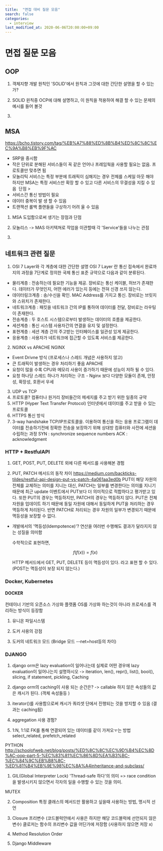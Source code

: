 ```yaml
---
title:  "면접 대비 질문 모음"
search: false
categories: 
  - interview
last_modified_at: 2020-06-06T20:00:00+09:00
---
```


# 면접 질문 모음

## OOP
1. 객체지향 개발 원칙인 'SOLID'에서 원칙과 그것에 대한 간단한 설명을 할 수 있는가?

2. SOLID 윈칙중 OCP에 대해 설명하고, 이 원칙을 적용하여 해결 할 수 있는 문제의 예시를 들어 볼것

3. 

## MSA
https://bcho.tistory.com/tag/%EB%A7%88%ED%8B%B4%ED%8C%8C%EC%9A%B8%EB%9F%AC

- SRP을 중시함
- 작은 단위로 분해된 서비스들이 꼭 같은 언어나 프레임웍을 사용할 필요는 없음. 프로토콜만 맞추면 됨 
- 모놀리틱 서비스는 특정 부분에 트래픽이 심해지는 경우 전체를 스케일 아웃 해야 하지만  MSA는 특정 서비스만 확장 할 수 있고 다른 서비스의 무결성을 지킬 수 있음  단점 > 
- 서비스간 통신 방법이 필요
- 데이터 중복이 발 생 할 수 있음
- 트랜잭션 롤백 플랜들을 구상하기 어려 울 수 있음


1. MSA 도입함으로써 생기는 장점과 단점

2. 모놀리스 -> MAS 아키텍쳐로 작업을 이관할때 각 'Service'들을 나누는 관점

3. 

## 네트워크 관련 질문

1. OSI 7 Layer와 각 계층에 대한 간단한 설명
OSI 7 Layer 란 통신 접속에서 완료까지의 과정을 7단계로 정의한 국제 통신 표준 규약으로 다음과 같이 분류된다. 

* 물리계층 : 전송하는데 필요한 기능을 제공. 장비로는 통신 케이블, 허브가 존재한다. 데이터가 무엇인지, 어떤 에러가 있는지 등에는 전혀 신경 쓰지 않는다. 
* 데이터링크계층 : 송/수신을 확인. MAC Address를 가지고 통신. 장비로는 브릿지와 스위치가 존재한다. 
* 네트워크계층 : 패킷을 네트워크 간의 IP를 통하여 데이터를 전달, 장비로는 라우팅이 존재한다.
* 전송계층 : 두 호스트 시스템으로부터 발생하는 데이터의 흐름을 제공한다.
* 세션계층 : 통신 시스템 사용자간의 연결을 유지 및 설정한다.
* 표현계층 : 세션 계층 간의 주고받는 인터페이스를 일관성 있게 제공한다.
* 응용계층 : 사용자가 네트워크에 접근할 수 있도록 서비스를 제공한다.

2. NGINX vs APACHE
NGINX 
- Event Drivne 방식 (프로세스나 스레드 개념은 사용하지 않고)
- 큰 트래픽이 발생하는 경우 처리하기 좋음
APACHE
- 요청이 많을 수록 CPU와 메모리 사용이 증가하기 때문에 성능이 저하 될 수 있다.
- 요청 하나당 스레드 하나가 처리하는 구조 - Nginx 보다 다양한 모듈이 존재, 안정성, 확장성, 호환서 우세

3. UDP vs TCP
4. 프로토콜? 컴퓨터나 원거리 장비들간의 메세지를 주고 받기 위한 일종의 규약 
5. HTTP (Hyper Text Transfer Protocol) 인터넷에서 데이터를 주고 받을 수 있는 프로토콜 
6. HTTPS 통신 방식 
7. 3-way handshake TCP/IP프로토콜을. 이용하여 통신을 하는 응용 프로그램이 데이터를 전송하기전에 정확한 전송을 보장하기 위해 상대방 컴퓨터와 사전에 세션을 수립하는 과정 SYN : synchronize sequence numbers ACK : acknowledgment


### HTTP + RestfulAPI
1. GET, POST, PUT, DELETE 외에 다른 메서드를 사용해본 경험


2. PUT, PATCH 메서드의 동작 차이
https://medium.com/backticks-tildes/restful-api-design-put-vs-patch-4a061aa3ed0b
PUT이 해당 자원의 전체를 교체하는 의미를 지니는 대신, PATCH는 일부를 변경한다는 의미를 지니기 때문에 최근 update 이벤트에서 PUT보다 더 의미적으로 적합하다고 평가받고 있다. 또한 PUT의 경우는 멱등하지만, PATCH의 경우는 멱등하지 않다. PUT은 전체 자원을 업데이트 하기 때문에 동일 자원에 대해서 동일하게 PUT을 처리하는 경우 멱등하게 처리된다. 반면 PATCH로 처리되는 경우 자원의 일부가 변경되기 때문에 멱등성을 보장할 수 없다.

* 개발에서의 '멱등성(Idempotence)'?
  연산을 여러번 수행해도 결과가 달라지지 않는 성질을 의미함

  수학적으로 표현하면,

  ``` math
    f(f(x)) = f(x)
  ```

  HTTP 메서드에서 GET, PUT, DELETE 등이 멱등성이 있다. 라고 표현 할 수 있다. (POST는 멱등성이 보장 되지 않는다.)



### Docker, Kubernetes
#### DOCKER
컨테이너 기반의 오픈소스 가상화 플랫폼
OS를 가상화 하는것이 아니라 프로세스를 격리하는 방식이 등장함 

1. 유니온 파일시스템
2. 도커 사용의 강점

3. 도커의 네트워크 모드 (Bridge 모드 --net=host등의 차이)


### DJANGO

1. django orm은 lazy evaluation이 일어나는데 실제로 어떤 경우에 lazy evaluation이 일어나는지 설명하시오
-> iteration, len(), repr(), list(), bool(), slicing, if statement, pickling, Caching

2. django orm의 caching이 사용 되는 순간은?
-> callable 하지 않은 속성들의 값은 캐시가 된다. (객체 속성들등 )

3. iterator()를 사용함으로써 캐시가 쿼리셋 단에서 진행되는 것을 방지할 수 있음 (결과는 caching됨)

4. aggregation 사용 경험?

5. 1:N, 1:1로 FK를 통해 연결되어 있는 데이터를 같이 가져오ㅜ는 방법 select_related, prefetch_related

PYTHON
http://schoolofweb.net/blog/posts/%ED%8C%8C%EC%9D%B4%EC%8D%AC-oop-part-5-%EC%83%81%EC%86%8D%EA%B3%BC-%EC%84%9C%EB%B8%8C-%ED%81%B4%EB%9E%98%EC%8A%A4inheritance-and-subclass/

1. GIL(Global Interpreter Lock)
  'Thread-safe 하다'의 의미 => race condition을 발생시키지 않으면서 각자의 일을 수행할 수 있는 것을 의미.

  MUTEX


2. Composition 
  특정 클래스의 메서드만 활용하고 싶을때 사용하는 방법, 명시적 선언

3. Closure
  프리변수 (코드블럭안에서 사용은 하지만 해당 코드블럭에 선언되지 않은 변수)
  클로저는 함수의 프리변수 값을 어딘가에 저장함 (사용하지 않으면 저장 x)

4. Method Resolution Order 

5. Django Middleware